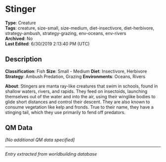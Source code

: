 # Stinger

**Type**: Creature  
**Tags**: creature, size-small, size-medium, diet-insectivore, diet-herbivore, strategy-ambush, strategy-grazing, env-oceans, env-rivers  
**Archived**: No  
**Last Edited**: 6/30/2019 2:13:40 PM (UTC)

## Description
**Classification**:
Fish
**Size**:
Small - Medium
**Diet**:
Insectivore, Herbivore
**Strategy**:
Ambush Predation, Grazing
**Environments**:
Oceans, Rivers

**About**:
Stingers are manta ray-like creatures that swim in schools, found in shallow waters, rivers, and rapids. They feed on insectoids, launching themselves out of the water and into the air, using their winglike bodies to glide short distances and control their descent. They are also known to consume vegetation like kelp and fronds. True to their name, they have a stinging tail, which they use primarily to fend off predators.

## QM Data
*[No additional QM data specified]*

---
*Entry extracted from worldbuilding database*

